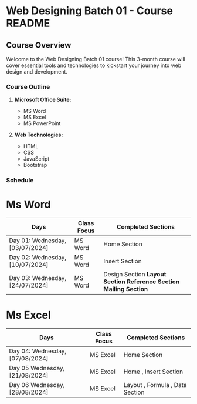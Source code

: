 # Web Designing Batch 01 - Course README

## Course Overview
Welcome to the Web Designing Batch 01 course! This 3-month course will cover essential tools and technologies to kickstart your journey into web design and development.

### Course Outline
1. **Microsoft Office Suite:**
   - MS Word
   - MS Excel
   - MS PowerPoint

2. **Web Technologies:**
   - HTML
   - CSS
   - JavaScript
   - Bootstrap

### Schedule
 <h1>Ms Word</h1>
<table>
  <thead>
    <tr>
       <th>Days</th>
      <th>Class Focus</th>
      <th>Completed Sections</th>
    </tr>
  </thead>
  <tbody>
    <tr>
       <td>Day 01: Wednesday, [03/07/2024]</td>
      <td>MS Word</td>
      <td>Home Section</td>
    </tr>
      <tr>
       <td>Day 02: Wednesday, [10/07/2024]</td>
      <td>MS Word</td>
      <td>Insert Section</td>
    </tr>
      <tr>
       <td>Day 03: Wednesday, [24/07/2024]</td>
      <td>MS Word</td>
      <td>Design Section <b> Layout Section <b> Reference Section <b> Mailing Section </td>
    </tr>
  </tbody>
</table>
 <h1>Ms Excel</h1>
 <table>
  <thead>
    <tr>
       <th>Days</th>
      <th>Class Focus</th>
      <th>Completed Sections</th>
    </tr>
     
  </thead>
  <tbody>
    <tr>
       <td>Day 04: Wednesday, [07/08/2024]</td>
      <td>MS Excel</td>
      <td>Home Section</td>
    </tr>
      <tr>
       <td>Day 05 Wednesday, [21/08/2024]</td>
      <td>MS Excel</td>
      <td>Home , Insert Section </td>
    </tr>
      <tr>
       <td>Day 06 Wednesday, [28/08/2024]</td>
      <td>MS Excel</td>
      <td>Layout , Formula , Data Section </td>
    </tr>
  </tbody>
</table>
